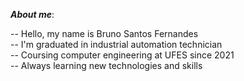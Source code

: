 **_About me_**: 

-- Hello, my name is Bruno Santos Fernandes<br/>
-- I'm graduated in industrial automation technician<br/>
-- Coursing computer engineering at UFES since 2021<br/>
-- Always learning new technologies and skills<br/>

